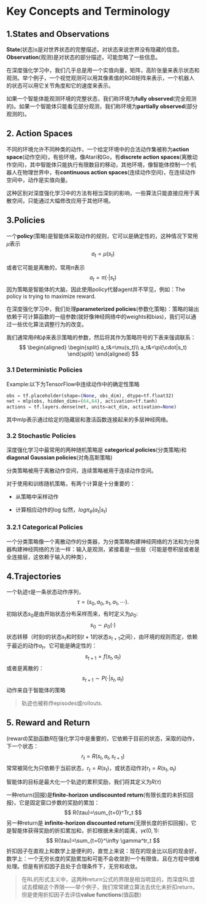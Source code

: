 # Key Concepts and Terminology

## 1.States and Observations

**State**(状态)s是对世界状态的完整描述，对状态来说世界没有隐藏的信息。**Observation**(观测)是对状态的部分描述，可能忽略了一些信息。

在深度强化学习中，我们几乎总是用一个实值向量，矩阵，高阶张量来表示状态和观测。举个例子，一个视觉观测可以用其像素值的RGB矩阵来表示，一个机器人的状态可以用它关节角度和它的速度来表示。

如果一个智能体能观测环境的完整状态，我们称环境为**fully observed**(完全观测的)。如果一个智能体只能看见部分观测，我们称环境为**partially observed**(部分观测的)。

## 2. Action Spaces

不同的环境允许不同种类的动作，一个给定环境中的合法动作集被称为**action space**(动作空间)，有些环境，像Atari和Go，有**discrete action spaces**(离散动作空间)，其中智能体只能执行有限数目的移动，其他环境，像智能体控制一个机器人在物理世界中，有**continuous action spaces**(连续动作空间)，在连续动作空间中，动作是实值向量。

这种区别对深度强化学习中的方法有相当深刻的影响，一些算法只能直接应用于离散空间，只能通过大幅修改应用于其他环境。

## 3.Policies

一个**policy**(策略)是智能体采取动作的规则，它可以是确定性的，这种情况下常用$\mu$表示
$$
a_t=\mu(s_t)
$$

或者它可能是离散的，常用$\pi$表示
$$
a_t=\pi(\cdot|s_t)
$$
因为策略是智能体的大脑，因此使用policy代替agent并不罕见，例如：The policy is trying to maximize reward.

在深度强化学习中，我们处理**parameterized policies**(参数化策略)：策略的输出依赖于可计算函数的一组参数(就好像神经网络中的weights和bias)，我们可以通过一些优化算法调整行为的改变。

我们通常用$\theta$和$\phi$来表示策略的参数，然后将其作为策略符号的下表来强调联系：
$$
\begin{aligned}
\begin{split}
a_t&=\mu(s_t)\\
a_t&=\pi(\cdot|s_t)
\end{split}
\end{aligned}
$$

### 3.1 Deterministic Policies

Example:以下为TensorFlow中连续动作中的确定性策略

```python
obs = tf.placeholder(shape=(None, obs_dim), dtype=tf.float32)
net = mlp(obs, hidden_dims=(64,64), activation=tf.tanh)
actions = tf.layers.dense(net, units=act_dim, activation=None)
```

其中mlp表示通过给定的隐藏层和激活函数连接起来的多层神经网络。

### 3.2 Stochastic Policies

深度强化学习中最常用的两种随机策略是 **categorical policies**(分类策略)和**diagonal Gaussian policies**(对角高斯策略)

分类策略被用于离散动作空间，连续策略被用于连续动作空间。

对于使用和训练随机策略，有两个计算是十分重要的：

- 从策略中采样动作

- 计算相应动作的log 似然，$log\pi_\theta(a_t|s_t)$

### 3.2.1 **Categorical Policies**

一个分类策略像一个离散动作的分类器，为分类策略构建神经网络的方法和为分类器构建神经网络的方法一样：输入是观测，紧接着是一些层（可能是卷积层或者是全连接层，这依赖于输入的种类），

## 4.Trajectories

一个轨迹$\tau$是一条状态动作序列，
$$
\tau = (s_0,a_0,s_1,a_1,\cdots).
$$
初始状态$s_0$是由开始状态分布采样而来，有时定义为$\rho_0$:
$$
s_0\sim\rho_0(\cdot)
$$
状态转移（时刻$t$的状态$s_t$和时刻$t+1$的状态$s_{t+1}$之间），由环境的规则而定，依赖于最近的动作$a_t$。它可能是确定性的：
$$
s_{t+1}=f(s_t,a_t)
$$
或者是离散的：
$$
s_{t+1}\sim P(\cdot|s_t,a_t)
$$
动作来自于智能体的策略

> 轨迹也被称作episodes或rollouts.

## 5. Reward and Return

(reward)奖励函数$R$在强化学习中是重要的，它依赖于目前的状态，采取的动作，下一个状态：
$$
r_t=R(s_t,a_t,s_{t+1})
$$
常常被简化为只依赖于当前状态，$r_t=R(s_t)$，或状态动作对$r_t=R(s_t,a_t)$

智能体的目标是最大化一个轨迹的累积奖励，我们将其定义为$R(\tau)$

一种return(回报)是**finite-horizon undiscounted return**(有限长度的未折扣回报)，它是固定窗口步数的奖励的累加：
$$
R(\tau)=\sum_{t=0}^Tr_t
$$
另一种return是 **infinite-horizon discounted return**(无限长度的折扣回报)，它是智能体获得奖励的折扣累加和，折扣根据未来的距离，$\gamma\epsilon(0, 1)$:
$$
R(\tau)=\sum_{t=0}^\infty \gamma^tr_t
$$
折扣因子在直观上和数学上是便利的，直觉上来说：现在的现金比以后的现金好，数学上：一个无穷长度的奖励累加和可能不会收敛到一个有限值，且在方程中很难处理。但是有折扣因子且处于合理条件下，无穷和收敛。

> 在RL的形式主义中，这两种return公式的界限是相当明显的，而深度RL尝试去模糊这个界限——举个例子，我们常常建立算法去优化未折扣return，但是使用折扣因子去评估**value functions**(值函数)


